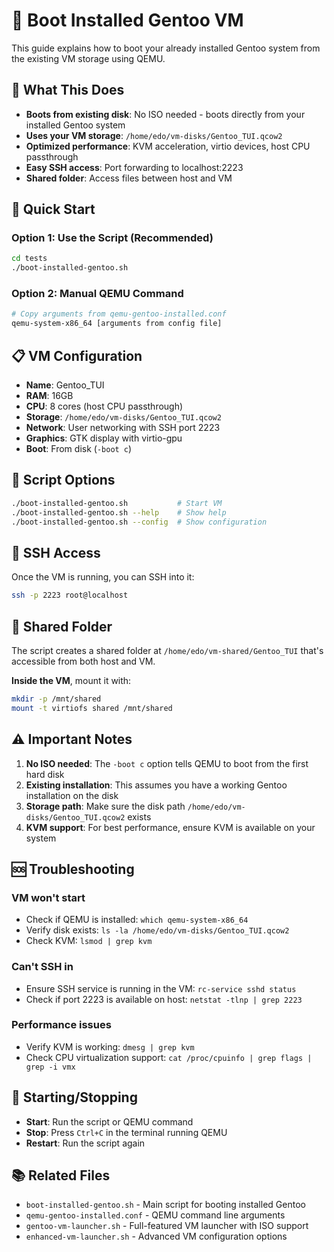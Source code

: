 # 🐧 Boot Installed Gentoo VM

This guide explains how to boot your already installed Gentoo system from the existing VM storage using QEMU.

## 🎯 **What This Does**

- **Boots from existing disk**: No ISO needed - boots directly from your installed Gentoo system
- **Uses your VM storage**: `/home/edo/vm-disks/Gentoo_TUI.qcow2`
- **Optimized performance**: KVM acceleration, virtio devices, host CPU passthrough
- **Easy SSH access**: Port forwarding to localhost:2223
- **Shared folder**: Access files between host and VM

## 🚀 **Quick Start**

### **Option 1: Use the Script (Recommended)**
```bash
cd tests
./boot-installed-gentoo.sh
```

### **Option 2: Manual QEMU Command**
```bash
# Copy arguments from qemu-gentoo-installed.conf
qemu-system-x86_64 [arguments from config file]
```

## 📋 **VM Configuration**

- **Name**: Gentoo_TUI
- **RAM**: 16GB
- **CPU**: 8 cores (host CPU passthrough)
- **Storage**: `/home/edo/vm-disks/Gentoo_TUI.qcow2`
- **Network**: User networking with SSH port 2223
- **Graphics**: GTK display with virtio-gpu
- **Boot**: From disk (`-boot c`)

## 🔧 **Script Options**

```bash
./boot-installed-gentoo.sh           # Start VM
./boot-installed-gentoo.sh --help    # Show help
./boot-installed-gentoo.sh --config  # Show configuration
```

## 📱 **SSH Access**

Once the VM is running, you can SSH into it:
```bash
ssh -p 2223 root@localhost
```

## 📁 **Shared Folder**

The script creates a shared folder at `/home/edo/vm-shared/Gentoo_TUI` that's accessible from both host and VM.

**Inside the VM**, mount it with:
```bash
mkdir -p /mnt/shared
mount -t virtiofs shared /mnt/shared
```

## ⚠️ **Important Notes**

1. **No ISO needed**: The `-boot c` option tells QEMU to boot from the first hard disk
2. **Existing installation**: This assumes you have a working Gentoo installation on the disk
3. **Storage path**: Make sure the disk path `/home/edo/vm-disks/Gentoo_TUI.qcow2` exists
4. **KVM support**: For best performance, ensure KVM is available on your system

## 🆘 **Troubleshooting**

### **VM won't start**
- Check if QEMU is installed: `which qemu-system-x86_64`
- Verify disk exists: `ls -la /home/edo/vm-disks/Gentoo_TUI.qcow2`
- Check KVM: `lsmod | grep kvm`

### **Can't SSH in**
- Ensure SSH service is running in the VM: `rc-service sshd status`
- Check if port 2223 is available on host: `netstat -tlnp | grep 2223`

### **Performance issues**
- Verify KVM is working: `dmesg | grep kvm`
- Check CPU virtualization support: `cat /proc/cpuinfo | grep flags | grep -i vmx`

## 🔄 **Starting/Stopping**

- **Start**: Run the script or QEMU command
- **Stop**: Press `Ctrl+C` in the terminal running QEMU
- **Restart**: Run the script again

## 📚 **Related Files**

- `boot-installed-gentoo.sh` - Main script for booting installed Gentoo
- `qemu-gentoo-installed.conf` - QEMU command line arguments
- `gentoo-vm-launcher.sh` - Full-featured VM launcher with ISO support
- `enhanced-vm-launcher.sh` - Advanced VM configuration options
